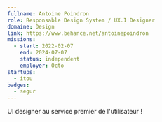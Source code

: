 ```yaml
---
fullname: Antoine Poindron
role: Responsable Design System / UX.I Designer
domaine: Design
link: https://www.behance.net/antoinepoindron
missions:
  - start: 2022-02-07
    end: 2024-07-07
    status: independent
    employer: Octo
startups:
  - itou
badges:
  - segur
---
```



UI designer au service premier de l'utilisateur !
